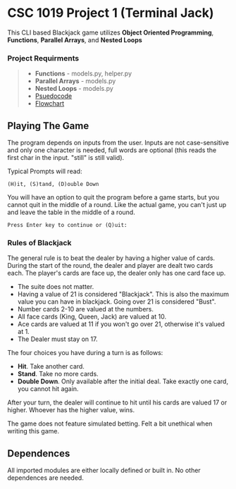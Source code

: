 # CSC 1019 Project 1 (Terminal Jack)

This CLI based Blackjack game utilizes **Object Oriented Programming**, **Functions**, **Parallel Arrays**, and **Nested Loops**

### Project Requirments

> - **Functions** - models.py, helper.py
> - **Parallel Arrays** - models.py
> - **Nested Loops** - models.py
> - [Psuedocode](https://docs.google.com/document/d/1f2Hn8JHXtVvwcB-JNACIGDwMxlJp3PZSVbY7nKyXmII/edit?usp=sharing)
> - [Flowchart](https://lucid.app/lucidchart/9300344a-5a2b-4b2e-be47-13986c7ae216/view)

## Playing The Game

The program depends on inputs from the user. Inputs are not case-sensitive and only one character is needed, full words are optional (this reads the first char in the input. "still" is still valid).

Typical Prompts will read:

`(H)it, (S)tand, (D)ouble Down `

You will have an option to quit the program before a game starts, but you cannot quit in the middle of a round. Like the actual game, you can't just up and leave the table in the middle of a round.

`Press Enter key to continue or (Q)uit: `

### Rules of Blackjack

The general rule is to beat the dealer by having a higher value of cards. During the start of the round, the dealer and player are dealt two cards each. The player's cards are face up, the dealer only has one card face up.

- The suite does not matter.
- Having a value of 21 is considered "Blackjack". This is also the maximum value you can have in blackjack. Going over 21 is considered "Bust".
- Number cards 2-10 are valued at the numbers.
- All face cards (King, Queen, Jack) are valued at 10.
- Ace cards are valued at 11 if you won't go over 21, otherwise it's valued at 1.
- The Dealer must stay on 17.

The four choices you have during a turn is as follows:

- **Hit**. Take another card.
- **Stand**. Take no more cards.
- **Double Down**. Only available after the initial deal. Take exactly one card, you cannot hit again.

After your turn, the dealer will continue to hit until his cards are valued 17 or higher.
Whoever has the higher value, wins.

The game does not feature simulated betting. Felt a bit unethical when writing this game.

## Dependences

All imported modules are either locally defined or built in. No other dependences are needed.

